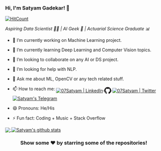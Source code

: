 ### Hi, I'm Satyam Gadekar! 👋
[![HitCount](http://hits.dwyl.com/07Satyam/07Satyam.svg)](http://hits.dwyl.com/07Satyam/07Satyam)
   
   _Aspiring Data Scientist 👨‍💻 | AI Geek 🤖 | Actuarial Science Graduate 📊_

- 🔭 I’m currently working on Machine Learning project.
- 🌱 I’m currently learning Deep Learning and Computer Vision topics.
- 👯 I’m looking to collaborate on any AI or DS project.
- 🤔 I’m looking for help with NLP.
- 💬 Ask me about ML, OpenCV or any tech related stuff.
- 📫 How to reach me:  <a href="https://www.linkedin.com/in/satyam-gadekar-930810158"> <img align="middle" alt="07Satyam | LinkedIn" width="22px"
                          src="https://cdn.jsdelivr.net/npm/simple-icons@v3/icons/linkedin.svg" />
                        </a> 
                       <a href="https://github.com/07Satyam"> <img align="middle" alt="GitHub" width="22px"
                          src="https://raw.githubusercontent.com/github/explore/78df643247d429f6cc873026c0622819ad797942/topics/github/github.png"/>
                        </a>
                       <a href="https://twitter.com/GadekarSatyam?s=09"> <img align="middle" alt="07Satyam | Twitter" width="22px"
                         src="https://cdn.jsdelivr.net/npm/simple-icons@v3/icons/twitter.svg" />
                        </a>  <a href="https://t.me/Satyam_07"> <img align="middle" alt="Satyam's Telegram" width="22px" 
                         src="https://cdn.jsdelivr.net/npm/simple-icons@v3/icons/telegram.svg" />
                        </a>

- 😄 Pronouns: He/His
- ⚡ Fun fact: Coding + Music + Stack Overflow

<a href="https://github.com/07Satyam">
  <img align="center" src="https://github-readme-stats.vercel.app/api/top-langs/?username=07Satyam&theme=light&hide_langs_below=1" />
</a>
<a href="https://github.com/07Satyam">
 <img align="center" src="https://github-readme-stats.vercel.app/api?username=07Satyam&show_icons=true&theme=light&line_height=27" alt="Satyam's github stats"/>
</a>

<div align="center">

### Show some ❤️ by starring some of the repositories!

</div>
